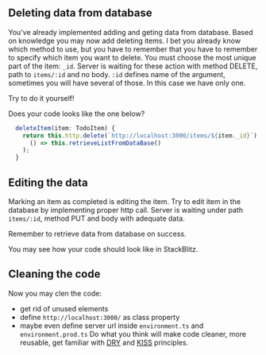 ## Deleting data from database

You've already implemented adding and geting data from database. Based on knowledge you may now add deleting items.
I bet you already know which method to use, but you have to remember that you have to remember to specify which item you want to delete. You must choose the most unique part of the item: `_id`.
Server is waiting for these action with method DELETE, path to `items/:id` and no body. `:id` defines name of the argument, sometimes you will have several of those. In this case we have only one.

Try to do it yourself!

Does your code looks like the one below?

```js
  deleteItem(item: TodoItem) {
    return this.http.delete(`http://localhost:3000/items/${item._id}`).subscribe(
      () => this.retrieveListFromDataBase()
    );
  }
```

## Editing the data

Marking an item as completed is editing the item. Try to edit item in the database by implementing proper http call.
Server is waiting under path `items/:id`, method PUT and body with adequate data.

Remember to retrieve data from database on success.

You may see how your code should look like in StackBlitz.


## Cleaning the code

Now you may clen the code:
* get rid of unused elements
* define `http://localhost:3000/` as class property
* maybe even define server url inside `environment.ts` and `environment.prod.ts`
Do what you think will make code cleaner, more reusable, get familiar with [DRY](https://en.wikipedia.org/wiki/Don%27t_repeat_yourself) and [KISS](https://en.wikipedia.org/wiki/KISS_principle) principles.